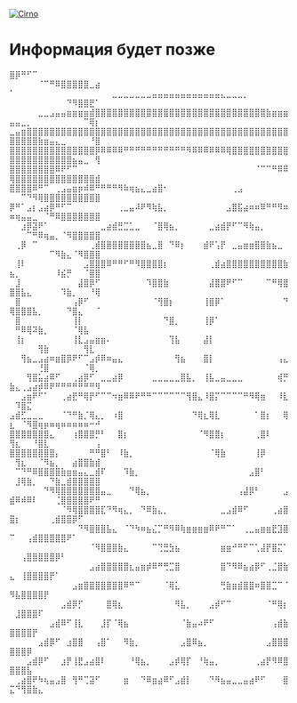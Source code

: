 [![Cirno](https://media.tenor.com/6lm-svEn7dEAAAAC/cirno-fumo.gif)](https://www.youtube.com/watch?v=kpWDSfZ15h4)

# Информация будет позже

⣿⡿⠛⠋⠉⠀⠀⠀⠀⠀⠀⠀⠀⠀⠀⠀⠀⠀⠀⠀⠀⠀⠀⠀⠀⠀⠀⠀⠀⠀⠀⠀⠀⠀⠀⠀⠀⠀⠀⠀⠀⠀⠀⠀⠀⠀⠀⠀⠀⠀⠀⠀⠀⠀⠈⠉⠛⠿⣿⣿⣿⣿⣿⣀⣴
⠁⠀⠀⠀⠀⠀⠀⠀⠀⠀⠀⠀⠀⠀⠀⠀⠀⠀⣀⣀⣀⣀⣀⣀⣀⣤⣤⣤⣤⣤⣤⣤⣤⣤⣤⣤⣤⣄⣀⣀⣀⡀⠀⠀⠀⠀⠀⠀⠀⠀⠀⠀⠀⠀⠀⠀⠀⠀⠀⠙⠻⣿⣿⣟⠁
⠀⠀⠀⠀⠀⣀⣀⣠⣤⣤⣶⣶⣶⣶⣾⣿⣿⣿⣿⣿⣿⣿⣿⣿⣿⣿⣿⣿⣿⣿⣿⣿⣿⣿⣿⣿⣿⣿⣿⣿⣿⣿⣿⣿⣿⣷⣶⣶⣶⣤⣤⣀⡀⠀⠀⠀⠀⠀⠀⠀⠀⠀⠉⢿⡆
⣀⣤⣶⣿⣿⣿⣿⣿⣿⣿⣿⣿⣿⣿⣿⣿⣿⣿⣿⣿⣿⣿⣿⣿⣿⣿⣿⣿⣿⣿⣿⣿⣿⣿⣿⣿⣿⣿⣿⣿⣿⣿⣿⣿⣿⣿⣿⣿⣿⣿⣿⣿⣿⣿⣷⣶⣤⣄⣀⠀⠀⠀⠀⠘⣿
⣿⣿⣿⣿⣿⣿⣿⣿⣿⣿⣿⣿⣿⣿⣿⡿⠿⠿⠿⠿⠛⠛⠛⠛⠛⠛⠛⠛⠛⠛⠛⠻⠿⠿⠿⠿⠿⠿⢿⣿⣿⣿⣿⣿⣿⣿⣿⣿⣿⣿⣿⣿⣿⣿⣿⣿⣿⣿⣿⣿⣦⣤⣀⠀⢻
⣿⣿⣿⣿⣿⣿⣿⣿⠿⠟⠋⠉⠀⠀⠀⠀⠀⠀⠀⠀⠀⠀⠀⠀⠀⠀⠀⠀⠀⠀⠀⠀⠀⠀⠀⠀⠀⠀⠀⠀⠀⠀⠀⠈⠉⠉⠛⠿⠿⢿⣿⣿⣿⣿⣿⣿⣿⣿⣿⣿⣿⣿⣿⣿⣾
⣿⣿⣿⣿⠿⠛⠉⠀⢀⣠⣤⣶⡶⠾⠿⠛⠛⠛⠛⠻⠷⢶⣦⣄⣀⣴⣿⠂⠀⠀⠀⠀⠀⠀⠀⠀⠀⠀⠀⢀⣠⠀⠀⠀⠀⠀⠀⠀⠀⠀⠀⠉⠙⠻⢿⣿⣿⣿⣿⣿⣿⣿⣿⣿⣿
⡿⠛⠁⣠⡆⣠⣴⡿⠛⠋⠉⠀⠀⠀⠀⠀⠀⠀⠀⢀⣀⣤⠼⠟⠻⢷⣧⡀⠀⠀⠀⠀⠀⠀⠀⠀⠀⠀⣠⣿⣯⣴⠶⠶⠿⠛⠛⠻⠶⠶⢶⣤⣤⣀⠀⠈⠛⠿⣿⣿⣿⣿⣿⣿⣿
⠀⠀⣰⡿⣽⠟⠁⠀⠀⠀⠀⠀⠀⠀⠀⠀⣀⣴⣾⣛⣉⣁⣀⠀⠀⠈⣿⢿⣦⡀⠀⠀⠀⠀⠀⣀⣴⣾⡟⠋⠉⠻⢷⣤⡀⠀⠀⠀⠀⠀⠀⠀⠉⠛⠿⢶⣤⡀⠈⠻⣿⣿⣿⣿⣿
⠀⢀⡿⠀⠉⠀⠀⠀⠀⠀⠀⠀⠀⠀⢀⣾⣿⣿⣿⣿⣿⣿⣿⣿⣦⣀⣿⠀⠙⠿⡆⠀⠀⠀⣾⠟⢡⡟⠀⣀⣤⣶⣶⣿⣿⣷⣦⣀⠀⠀⠀⠀⠀⠀⠀⠀⠉⠻⣷⣄⠈⠻⣿⣿⣿
⠀⢸⠇⠀⠀⠀⠀⠀⠀⠀⠀⠀⠀⣠⣿⣿⣿⠿⠛⠛⠋⠛⠻⣿⣿⣿⣿⡆⠀⠀⠀⠀⠀⠀⠀⢀⣾⣴⣿⣿⣿⣿⣿⣿⣿⣿⣿⣿⣷⣦⡀⠀⠀⠀⠀⠀⠀⠸⣮⡛⠀⠀⠈⣿⣿
⠀⣸⠀⠀⠀⠀⠀⠀⠀⠀⠀⠀⣼⣿⡿⠋⠀⠀⠀⠀⠀⠀⠀⠀⠹⣿⣿⣷⠀⠀⠀⠀⠀⠀⠀⣼⣿⣿⠟⠋⠉⠀⠀⠀⠀⠉⠛⢿⣿⣿⣿⣧⣄⠀⠀⠀⠀⠀⠹⣷⡀⠀⠀⠘⢿
⠀⣿⠀⠀⠀⠀⠀⠀⠀⠀⠀⢠⡿⠋⠀⠀⠀⠀⠀⠀⠀⠀⠀⠀⠀⠈⢻⣿⡆⠀⠀⠀⠀⠀⢸⣿⡿⠁⠀⠀⠀⠀⠀⠀⠀⠀⠀⠀⠙⢿⣿⣿⣿⣧⡀⠀⠀⠀⠀⠙⣿⣄⠀⠀⠈
⠀⣿⠀⠀⠀⠀⠀⠀⠀⠀⠀⢸⡇⠀⠀⠀⠀⠀⠀⠀⠀⠀⠀⠀⠀⠀⠀⠙⣿⡀⠀⠀⠀⠀⢸⡿⠁⠀⠀⠀⠀⠀⠀⠀⠀⠀⠀⠀⠀⠀⠛⠿⢿⠽⣷⡀⠀⠀⠀⠀⠈⢿⣧⠀⠀
⠀⢸⡆⠀⠀⠀⠀⠀⠀⠀⠀⢸⣇⣠⣤⣶⣶⠄⠀⠀⠀⠀⠀⠀⠀⠀⠀⠀⢹⣧⠀⠀⠀⠀⣼⡇⠀⠀⠀⠀⠀⠀⠀⠀⠀⠀⠀⠀⠀⠀⠀⠀⠀⠀⢻⣷⠀⠀⠀⠀⠀⠀⢻⣇⠀
⠀⠀⢻⣦⣀⣠⣴⠶⣶⣿⡿⠟⠋⠉⣠⡾⠿⠶⣤⣄⠀⠀⠀⠀⠀⠀⠀⠀⠀⢻⣦⠀⠀⠀⣿⡇⠀⠀⠀⠀⠀⠀⠀⠀⠀⠀⠀⢠⣄⠀⠀⠀⠀⠀⢘⣿⠀⠀⠀⠀⠀⠀⠈⢿⡀
⠀⠀⠀⢻⣿⣥⣴⠿⠋⠀⠀⢀⣴⡿⠋⠀⣀⣀⣴⡿⠀⠀⠀⠀⠀⣀⣀⣀⣀⣀⣿⣧⡀⠀⢸⣧⣀⣤⣀⣀⣀⠀⠀⠀⠀⠀⠀⢾⡛⣷⣄⢀⣠⣴⡾⠿⠟⠛⠛⠛⠛⠛⠛⠛⠻
⠀⠀⣠⣶⠟⠋⠁⠀⠀⢀⣴⣟⠛⢿⡟⠋⠉⠉⠲⣶⠿⠿⠟⠛⠛⠉⠉⠉⠉⠉⠉⢻⣿⣄⠸⣿⡍⠉⠉⠉⠉⠛⠻⢿⣶⠀⠀⠸⣇⠀⠹⣿⣍⠀⠀⠀⠀⠀⠀⠀⠀⠀⠀⠀⠀
⣠⣾⣋⣀⣀⣀⠀⠀⠀⠈⠙⠛⣷⡈⢿⣄⡀⠀⠰⣿⠀⠀⠀⠀⠀⠀⠀⠀⠀⠀⠀⠀⠙⢿⣆⢿⣇⠀⠀⠀⠀⠀⠀⠁⣿⡆⠀⠀⢿⣆⠀⠈⠻⣿⢶⡶⠶⢶⠶⠶⠶⠶⠶⠒⠚
⣿⣿⣿⣿⣿⣿⣿⣄⠀⠀⠀⢰⣿⣿⣿⡛⠃⠀⠀⣿⡆⠀⠀⠀⠀⠀⠀⠀⠀⠀⠀⠀⠀⠈⠻⣿⣿⡆⠀⠀⠀⠀⠀⢀⣿⠇⠀⠀⠀⢻⣆⠀⠀⠘⣿⣇⠀⠀⠀⠀⠀⠀⠀⠀⢠
⣿⣿⣿⣿⣿⣿⣿⣿⡄⠀⠀⠀⠀⠀⠛⠛⣿⠃⠀⠸⣷⡀⠀⠀⠀⠀⠀⠀⠀⠀⠀⠀⠀⠀⠀⠈⢿⣷⠀⠀⠀⠀⠀⢸⡿⠀⠀⠀⠀⠀⢻⣆⠀⠀⠈⠻⣦⡀⠀⠀⣴⣿⣿⣷⣾
⠀⠉⠙⠛⠿⣿⣿⣿⣿⣷⣶⣶⣤⣄⣀⣾⠏⠀⠀⠀⠹⣷⡀⠀⠀⠀⠀⠀⠀⠀⠀⠀⠀⠀⠀⠀⠀⠀⠀⠀⠀⠀⣠⣿⠃⠀⠀⠀⠀⠀⣸⢿⣷⡀⠀⠀⠙⣷⣀⣾⣿⣿⣿⣿⣿
⠀⠀⠀⠀⠀⠀⠙⠻⢿⣿⣿⣿⣿⣿⣿⣿⣤⣀⠀⠀⠀⠙⢿⣦⡀⠀⠀⠀⠀⠀⠀⠀⠀⠀⠀⠀⠀⠀⠀⠀⢠⣼⡿⠃⠀⠀⠀⠀⣠⣾⠿⠾⠿⠇⠀⠀⠀⢈⣿⣿⣿⣿⣿⠟⠛
⠀⠀⠀⠀⠀⠀⠀⠀⠀⠈⠻⢿⣿⣿⣿⣿⣏⠙⠻⢶⣄⡀⠀⠙⠿⣷⣄⡀⠀⠀⠀⠀⠀⠀⠀⠀⠀⣀⣠⣾⠿⠋⠀⠀⠀⠀⢀⣴⣿⣿⡆⠀⠀⠀⠀⠀⢀⣾⣿⣿⡿⠋⠀⠀⠀
⠀⠀⠀⠀⠀⠀⠀⠀⠀⠀⠀⠀⠙⠻⣿⣿⣿⣧⣄⠀⠈⠙⠳⠶⣦⣌⡉⠛⠻⠿⢷⣶⣶⣶⣶⠿⠟⠛⠉⠁⠀⢀⣀⣤⣶⣶⣟⣹⣿⠉⠀⠀⢠⣾⣿⣿⣿⣿⣿⠟⠁⠀⠀⠀⠀
⠀⠀⠀⠀⠀⠀⠀⠀⠀⠀⠀⠀⠀⠀⠈⠻⣿⣿⣿⣷⣄⠀⠀⠀⠀⠉⢙⣛⣳⣦⠀⠀⠀⠀⠀⠀⠀⣶⣶⠚⠛⠋⠉⢁⣼⡟⣿⣍⠁⠀⠀⢠⣿⣿⣿⣿⣿⡿⠃⠀⠀⠀⠀⠀⠀
⠀⠀⠀⠀⠀⠀⠀⠀⠀⠀⠀⠀⠀⠀⣠⣴⣿⣿⣿⣿⣿⣆⣤⣶⡾⠿⠛⢛⣉⣿⠀⠀⠀⠀⠀⠀⠀⣿⠙⠻⠿⣦⣴⡿⠋⢀⣈⣿⣷⣄⠀⢸⣿⣿⣿⣿⡟⠁⠀⠀⠀⠀⠀⠀⠀
⠀⠀⠀⠀⠀⠀⠀⠀⠀⠀⠀⣠⣶⣿⣿⣿⣿⣿⣿⣿⠿⠛⠉⠀⠀⠀⠀⠈⢿⣅⠀⠀⠀⠀⠀⠀⠀⢛⣷⣶⣾⣿⣿⠶⣿⣿⣉⠉⠈⠻⣧⣿⣿⣿⣿⡟⠀⠀⠀⠀⠀⠀⠀⠀⠀
⠀⠀⠀⠀⠀⠀⠀⠀⠀⣠⣾⡿⡋⠀⠀⠀⠀⣿⢿⣆⠀⠀⠀⠀⠀⠀⠀⠀⠀⠻⣧⡀⠀⠀⠀⣠⡾⠋⠉⠀⠀⠀⠀⠀⠀⠈⠛⢿⡆⠀⣸⣿⣿⣿⠏⠀⠀⠀⠀⠀⠀⠀⠀⠀⠀
⠀⠀⠀⠀⠀⠀⠀⣠⣾⠿⠋⢸⣇⠀⠀⠀⣸⡏⠈⢿⣦⠀⠀⠀⠀⠀⠀⠀⠀⠀⠈⣷⣤⠴⠟⠋⠀⠀⠀⠀⠀⠀⠀⠀⠀⠀⢠⣾⣷⣿⣿⣿⣿⡟⠀⠀⠀⠀⠀⠀⠀⠀⠀⠀⠀
⠀⠀⠀⠀⠀⣠⣾⡿⠋⠀⣰⣿⣿⠀⠀⢠⣿⠁⠀⠀⠻⣷⡀⠀⠀⠀⠀⠀⠀⠀⣠⣿⠿⣦⡀⠀⠀⠀⠀⠀⠀⠀⠀⠀⠀⣠⣿⣿⣿⣿⣿⣿⡿⠀⠀⠀⠀⠀⠀⠀⠀⠀⠀⠀⠀
⠀⠀⠀⣠⣾⡿⠋⠀⠀⣰⡟⢸⣟⣠⣴⣿⠇⠀⠀⠀⠀⠘⢿⣦⡀⠀⠀⠀⣠⡾⢿⡏⠀⠘⢷⣤⡀⠀⠀⠀⠀⠀⠀⢀⣴⡟⠻⠿⣿⣿⣿⣿⣧⠀⠀⠀⠀⠀⠀⠀⠀⠀⠀⠀⠀
⠀⢀⣴⣿⠟⠳⢦⣤⣠⣿⠀⢻⠛⢉⣽⠋⠀⠀⠀⠀⣶⠀⠀⠙⠿⣶⣴⠿⠋⣠⣾⡇⠀⠀⠀⠙⠻⣦⣤⣀⣀⣤⣴⠟⠋⠀⠀⠀⣿⣍⠙⢻⣿⣷⣄⠀⠀⠀⠀⠀⠀⠀⠀⠀⠀